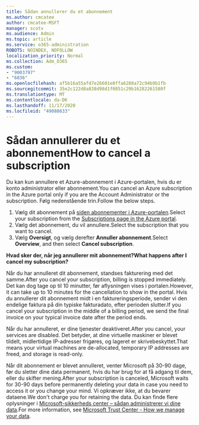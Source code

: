 ```yaml
---
title: Sådan annullerer du et abonnement
ms.author: cmcatee
author: cmcatee-MSFT
manager: scotv
ms.audience: Admin
ms.topic: article
ms.service: o365-administration
ROBOTS: NOINDEX, NOFOLLOW
localization_priority: Normal
ms.collection: Adm_O365
ms.custom:
- "9003797"
- "6836"
ms.openlocfilehash: af5b16a55afd7e26601e8ffa6288a72c94b9b1fb
ms.sourcegitcommit: 35e2c122d8a838d98d1f0851c29b16282261580f
ms.translationtype: MT
ms.contentlocale: da-DK
ms.lasthandoff: 11/17/2020
ms.locfileid: "49088633"
---
```

# <a name="how-to-cancel-a-subscription"></a><span data-ttu-id="d80c1-102">Sådan annullerer du et abonnement</span><span class="sxs-lookup"><span data-stu-id="d80c1-102">How to cancel a subscription</span></span>

<span data-ttu-id="d80c1-103">Du kan kun annullere et Azure-abonnement i Azure-portalen, hvis du er konto administrator eller abonnement.</span><span class="sxs-lookup"><span data-stu-id="d80c1-103">You can cancel an Azure subscription in the Azure portal only if you are the Account Administrator or the subscription.</span></span> <span data-ttu-id="d80c1-104">Følg nedenstående trin.</span><span class="sxs-lookup"><span data-stu-id="d80c1-104">Follow the below steps.</span></span>

1. <span data-ttu-id="d80c1-105">Vælg dit abonnement på [siden abonnementer i Azure-portalen](https://ms.portal.azure.com/#blade/Microsoft_Azure_Billing/SubscriptionsBlade).</span><span class="sxs-lookup"><span data-stu-id="d80c1-105">Select your subscription from the [Subscriptions page in the Azure portal](https://ms.portal.azure.com/#blade/Microsoft_Azure_Billing/SubscriptionsBlade).</span></span>
2. <span data-ttu-id="d80c1-106">Vælg det abonnement, du vil annullere.</span><span class="sxs-lookup"><span data-stu-id="d80c1-106">Select the subscription that you want to cancel.</span></span>
3. <span data-ttu-id="d80c1-107">Vælg **Oversigt**, og vælg derefter **Annuller abonnement**.</span><span class="sxs-lookup"><span data-stu-id="d80c1-107">Select **Overview**, and then select **Cancel subscription**.</span></span>

<span data-ttu-id="d80c1-108">**Hvad sker der, når jeg annullerer mit abonnement?**</span><span class="sxs-lookup"><span data-stu-id="d80c1-108">**What happens after I cancel my subscription?**</span></span>

<span data-ttu-id="d80c1-109">Når du har annulleret dit abonnement, standses fakturering med det samme.</span><span class="sxs-lookup"><span data-stu-id="d80c1-109">After you cancel your subscription, billing is stopped immediately.</span></span> <span data-ttu-id="d80c1-110">Det kan dog tage op til 10 minutter, før aflysningen vises i portalen.</span><span class="sxs-lookup"><span data-stu-id="d80c1-110">However, it can take up to 10 minutes for the cancellation to show in the portal.</span></span> <span data-ttu-id="d80c1-111">Hvis du annullerer dit abonnement midt i en faktureringsperiode, sender vi den endelige faktura på din typiske fakturadato, efter perioden slutter.</span><span class="sxs-lookup"><span data-stu-id="d80c1-111">If you cancel your subscription in the middle of a billing period, we send the final invoice on your typical invoice date after the period ends.</span></span>

<span data-ttu-id="d80c1-112">Når du har annulleret, er dine tjenester deaktiveret.</span><span class="sxs-lookup"><span data-stu-id="d80c1-112">After you cancel, your services are disabled.</span></span> <span data-ttu-id="d80c1-113">Det betyder, at dine virtuelle maskiner er blevet tildelt, midlertidige IP-adresser frigøres, og lageret er skrivebeskyttet.</span><span class="sxs-lookup"><span data-stu-id="d80c1-113">That means your virtual machines are de-allocated, temporary IP addresses are freed, and storage is read-only.</span></span>

<span data-ttu-id="d80c1-114">Når dit abonnement er blevet annulleret, venter Microsoft på 30-90 dage, før du sletter dine data permanent, hvis du har brug for at få adgang til dem, eller du skifter mening.</span><span class="sxs-lookup"><span data-stu-id="d80c1-114">After your subscription is canceled, Microsoft waits for 30-90 days before permanently deleting your data in case you need to access it or you change your mind.</span></span> <span data-ttu-id="d80c1-115">Vi opkræver ikke, at du bevarer dataene.</span><span class="sxs-lookup"><span data-stu-id="d80c1-115">We don't charge you for retaining the data.</span></span> <span data-ttu-id="d80c1-116">Du kan finde flere oplysninger i [Microsoft-sikkerheds center – sådan administrerer vi dine data](https://www.microsoft.com/trust-center/privacy/data-management#leave).</span><span class="sxs-lookup"><span data-stu-id="d80c1-116">For more information, see [Microsoft Trust Center - How we manage your data](https://www.microsoft.com/trust-center/privacy/data-management#leave).</span></span>

